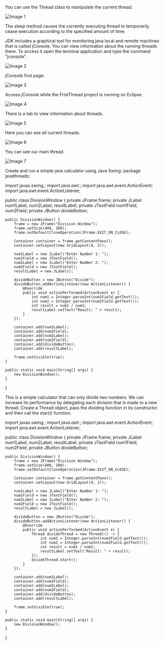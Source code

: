 You can use the Thread class to manipulate the current thread.

![Image 1](assets/image1.png)

The sleep method causes the currently executing thread to temporarily cease
execution according to the specified amount of time.

JDK includes a graphical tool for monitoring java local and remote machines that is called jConsole. You can view information about the running threads there. To access it open the terminal application and type the command “jconsole”.

![Image 2](assets/image2.png)

jConsole first page:

![Image 3](assets/image3.png)

Access jConsole while the FristThread project is running on Eclipse.

![Image 4](assets/image4.png)

There is a tab to view information about threads.

![Image 5](assets/image5.png)

Here you can see all current threads.

![Image 6](assets/image6.png)

You can see our main thread.

![Image 7](assets/image7.png)

Create and run a simple java calculator using Java Swing:
package javathreads;

import javax.swing.*;
import java.awt.*;
import java.awt.event.ActionEvent;
import java.awt.event.ActionListener;

public class DivisionWindow {
    private JFrame frame;
    private JLabel num1Label, num2Label, resultLabel;
    private JTextField num1Field, num2Field;
    private JButton divideButton;

    public DivisionWindow() {
        frame = new JFrame("Division Window");
        frame.setSize(400, 200);
        frame.setDefaultCloseOperation(JFrame.EXIT_ON_CLOSE);

        Container container = frame.getContentPane();
        container.setLayout(new GridLayout(4, 2));

        num1Label = new JLabel("Enter Number 1: ");
        num1Field = new JTextField();
        num2Label = new JLabel("Enter Number 2: ");
        num2Field = new JTextField();
        resultLabel = new JLabel();

        divideButton = new JButton("Divide");
        divideButton.addActionListener(new ActionListener() {
            @Override
            public void actionPerformed(ActionEvent e) {
                int num1 = Integer.parseInt(num1Field.getText());
                int num2 = Integer.parseInt(num2Field.getText());
                int result = num1 / num2;
                resultLabel.setText("Result: " + result);
            }
        });

        container.add(num1Label);
        container.add(num1Field);
        container.add(num2Label);
        container.add(num2Field);
        container.add(divideButton);
        container.add(resultLabel);

        frame.setVisible(true);
    }

    public static void main(String[] args) {
        new DivisionWindow();
    }
}

This is a simple calculator that can only divide two numbers. We can increase its performance by delegating each division that is made to a new thread. Create a Thread object, pass the dividing function in its constructor and then call the start() function. 

import javax.swing.*;
import java.awt.*;
import java.awt.event.ActionEvent;
import java.awt.event.ActionListener;

public class DivisionWindow {
    private JFrame frame;
    private JLabel num1Label, num2Label, resultLabel;
    private JTextField num1Field, num2Field;
    private JButton divideButton;

    public DivisionWindow() {
        frame = new JFrame("Division Window");
        frame.setSize(400, 200);
        frame.setDefaultCloseOperation(JFrame.EXIT_ON_CLOSE);

        Container container = frame.getContentPane();
        container.setLayout(new GridLayout(4, 2));

        num1Label = new JLabel("Enter Number 1: ");
        num1Field = new JTextField();
        num2Label = new JLabel("Enter Number 2: ");
        num2Field = new JTextField();
        resultLabel = new JLabel();

        divideButton = new JButton("Divide");
        divideButton.addActionListener(new ActionListener() {
            @Override
            public void actionPerformed(ActionEvent e) {
                Thread divideThread = new Thread(() -> {
                    int num1 = Integer.parseInt(num1Field.getText());
                    int num2 = Integer.parseInt(num2Field.getText());
                    int result = num1 / num2;
                    resultLabel.setText("Result: " + result);
                });
                divideThread.start();
            }
        });

        container.add(num1Label);
        container.add(num1Field);
        container.add(num2Label);
        container.add(num2Field);
        container.add(divideButton);
        container.add(resultLabel);

        frame.setVisible(true);
    }

    public static void main(String[] args) {
        new DivisionWindow();
    }
}




